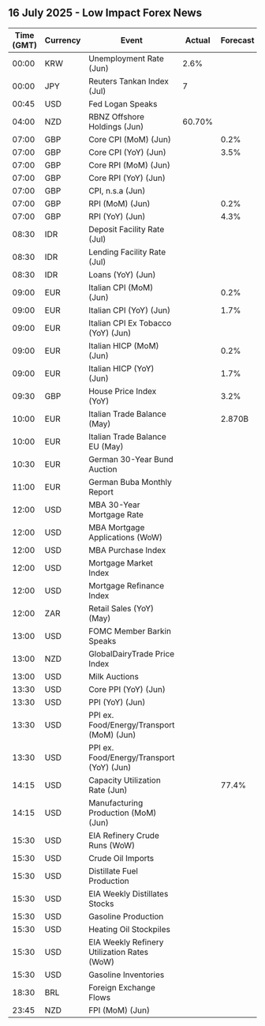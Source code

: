 ## 16 July 2025 - Low Impact Forex News

| Time (GMT) | Currency | Event | Actual | Forecast | Previous |
|------|----------|-------|--------|----------|----------|
| 00:00 | KRW | Unemployment Rate (Jun) | 2.6% |  | 2.7% |
| 00:00 | JPY | Reuters Tankan Index (Jul) | 7 |  | 6 |
| 00:45 | USD | Fed Logan Speaks |  |  |  |
| 04:00 | NZD | RBNZ Offshore Holdings (Jun) | 60.70% |  | 59.70% |
| 07:00 | GBP | Core CPI (MoM) (Jun) |  | 0.2% | 0.2% |
| 07:00 | GBP | Core CPI (YoY) (Jun) |  | 3.5% | 3.5% |
| 07:00 | GBP | Core RPI (MoM) (Jun) |  |  | 0.2% |
| 07:00 | GBP | Core RPI (YoY) (Jun) |  |  | 4.1% |
| 07:00 | GBP | CPI, n.s.a (Jun) |  |  | 138.40 |
| 07:00 | GBP | RPI (MoM) (Jun) |  | 0.2% | 0.2% |
| 07:00 | GBP | RPI (YoY) (Jun) |  | 4.3% | 4.3% |
| 08:30 | IDR | Deposit Facility Rate (Jul) |  |  | 4.75% |
| 08:30 | IDR | Lending Facility Rate (Jul) |  |  | 6.25% |
| 08:30 | IDR | Loans (YoY) (Jun) |  |  | 8.43% |
| 09:00 | EUR | Italian CPI (MoM) (Jun) |  | 0.2% | 0.2% |
| 09:00 | EUR | Italian CPI (YoY) (Jun) |  | 1.7% | 1.7% |
| 09:00 | EUR | Italian CPI Ex Tobacco (YoY) (Jun) |  |  | 1.4% |
| 09:00 | EUR | Italian HICP (MoM) (Jun) |  | 0.2% | 0.2% |
| 09:00 | EUR | Italian HICP (YoY) (Jun) |  | 1.7% | 1.7% |
| 09:30 | GBP | House Price Index (YoY) |  | 3.2% | 3.5% |
| 10:00 | EUR | Italian Trade Balance (May) |  | 2.870B | 2.482B |
| 10:00 | EUR | Italian Trade Balance EU (May) |  |  | 0.16B |
| 10:30 | EUR | German 30-Year Bund Auction |  |  | 2.990% |
| 11:00 | EUR | German Buba Monthly Report |  |  |  |
| 12:00 | USD | MBA 30-Year Mortgage Rate |  |  | 6.77% |
| 12:00 | USD | MBA Mortgage Applications (WoW) |  |  | 9.4% |
| 12:00 | USD | MBA Purchase Index |  |  | 180.9 |
| 12:00 | USD | Mortgage Market Index |  |  | 281.6 |
| 12:00 | USD | Mortgage Refinance Index |  |  | 829.3 |
| 12:00 | ZAR | Retail Sales (YoY) (May) |  |  | 5.1% |
| 13:00 | USD | FOMC Member Barkin Speaks |  |  |  |
| 13:00 | NZD | GlobalDairyTrade Price Index |  |  | -4.1% |
| 13:00 | USD | Milk Auctions |  |  | 4,274.0 |
| 13:30 | USD | Core PPI (YoY) (Jun) |  |  | 3.0% |
| 13:30 | USD | PPI (YoY) (Jun) |  |  | 2.6% |
| 13:30 | USD | PPI ex. Food/Energy/Transport (MoM) (Jun) |  |  | 0.1% |
| 13:30 | USD | PPI ex. Food/Energy/Transport (YoY) (Jun) |  |  | 2.7% |
| 14:15 | USD | Capacity Utilization Rate (Jun) |  | 77.4% | 77.4% |
| 14:15 | USD | Manufacturing Production (MoM) (Jun) |  |  | 0.1% |
| 15:30 | USD | EIA Refinery Crude Runs (WoW) |  |  | -0.099M |
| 15:30 | USD | Crude Oil Imports |  |  | -1.358M |
| 15:30 | USD | Distillate Fuel Production |  |  | 0.059M |
| 15:30 | USD | EIA Weekly Distillates Stocks |  |  | -0.825M |
| 15:30 | USD | Gasoline Production |  |  | 0.278M |
| 15:30 | USD | Heating Oil Stockpiles |  |  | 0.603M |
| 15:30 | USD | EIA Weekly Refinery Utilization Rates (WoW) |  |  | -0.2% |
| 15:30 | USD | Gasoline Inventories |  |  | -2.658M |
| 18:30 | BRL | Foreign Exchange Flows |  |  | -2.148B |
| 23:45 | NZD | FPI (MoM) (Jun) |  |  | 0.5% |
